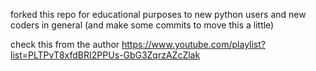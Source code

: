 
forked this repo for educational purposes to new python users and new coders in general (and make some commits to move this a little)

check this from the author
https://www.youtube.com/playlist?list=PLTPvT8xfdBRI2PPUs-GbG3ZqrzAZcZlak
